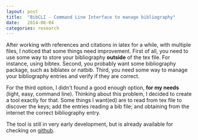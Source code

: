 ```yaml
---
layout: post
title:  "BibCLI - Command Line Interface to manage bibliography"
date:   2014-06-04
categories: research
---
```

<p> After working with references and citations in latex for a while, with
multiple files, I noticed that some things need improvement.  First of all, you
need to use some way to store your bibliography <strong>outside</strong> of the
tex file. For instance, using bibtex.  Second, you probably want some
bibliography package, such as biblatex or natbib.  Third, you need some way to
manage your bibliography entries and verify if they are correct.</p>

<p>For the third option, I didn't found a good enough option, <strong>for my
needs</strong> (light, easy, command line). Thinking about this problem, I
decided to create a tool exactly for that. Some things I want(ed) are to read
from tex file to discover the keys; add the entries reading a bib file; and
obtaining from the internet the correct bibliography entry.</p>

<p>The tool is still in very early development, but is already available for
checking on <a href="https://github.com/abelsiqueira/bibcli">github</a>.</p>
